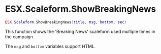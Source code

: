 # ESX.Scaleform.ShowBreakingNews

```lua
ESX.Scaleform.ShowBreakingNews(title, msg, bottom, sec)
```

This function shows the 'Breaking News' scaleform used multiple times in the campaign.

The `msg` and `bottom` variables support HTML.
